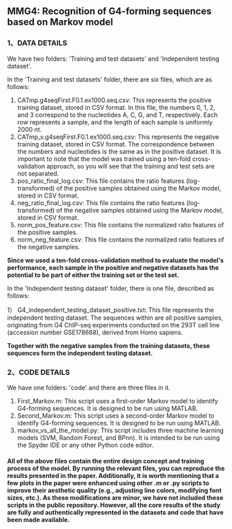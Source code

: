 ## MMG4: Recognition of G4-forming sequences based on Markov model

### 1、DATA DETAILS

We have two folders: 'Training and test datasets' and 'Independent testing dataset'.

In the 'Training and test datasets' folder, there are six files, which are as follows:
1) CATmp.g4seqFirst.F0.1.ex1000.seq.csv: This represents the positive training dataset, stored in CSV format. In this file, the numbers 0, 1, 2, and 3 correspond to the nucleotides A, C, G, and T, respectively. Each row represents a sample, and the length of each sample is uniformly 2000 nt.
2) CATmp_v.g4seqFirst.F0.1.ex1000.seq.csv: This represents the negative training dataset, stored in CSV format. The correspondence between the numbers and nucleotides is the same as in the positive dataset.
It is important to note that the model was trained using a ten-fold cross-validation approach, so you will see that the training and test sets are not separated.
3) pos_ratio_final_log.csv: This file contains the ratio features (log-transformed) of the positive samples obtained using the Markov model, stored in CSV format.
4) neg_ratio_final_log.csv: This file contains the ratio features (log-transformed) of the negative samples obtained using the Markov model, stored in CSV format.
5) norm_pos_feature.csv: This file contains the normalized ratio features of the positive samples.
6) norm_neg_feature.csv: This file contains the normalized ratio features of the negative samples.

**Since we used a ten-fold cross-validation method to evaluate the model's performance, each sample in the positive and negative datasets has the potential to be part of either the training set or the test set.**

In the 'Independent testing dataset' folder, there is one file, described as follows:

1） G4_independent_testing_dataset_positive.txt: This file represents the independent testing dataset. The sequences within are all positive samples, originating from G4 ChIP-seq experiments conducted on the 293T cell line (accession number GSE178668), derived from Homo sapiens.

**Together with the negative samples from the training datasets, these sequences form the independent testing dataset.**

### 2、CODE DETAILS
We have one folders: 'code' and there are three files in it.
1) First_Markov.m: This script uses a first-order Markov model to identify G4-forming sequences. It is designed to be run using MATLAB.
2) Second_Markov.m: This script uses a second-order Markov model to identify G4-forming sequences. It is designed to be run using MATLAB.
3) markov_vs_all_the_model.py: This script includes three machine learning models (SVM, Random Forest, and BPnn). It is intended to be run using the Spyder IDE or any other Python code editor.

#### All of the above files contain the entire design concept and training process of the model. By running the relevant files, you can reproduce the results presented in the paper. Additionally, it is worth mentioning that a few plots in the paper were enhanced using other .m or .py scripts to improve their aesthetic quality (e.g., adjusting line colors, modifying font sizes, etc.). As these modifications are minor, we have not included these scripts in the public repository. However, all the core results of the study are fully and authentically represented in the datasets and code that have been made available.
